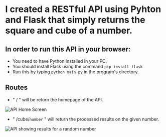 # I created a RESTful API using Pyhton and Flask that simply returns the square and cube of a number.
## In order to run this API in your browser:
 - You need to have Python installed in your PC.
 - You should install Flask using the command `pip install flask`
 - Run this by typing `python main.py` in the program's directory.

## Routes
 - " / " will be return the homepage of the API.
 
 ![API Home Screen](https://lh3.googleusercontent.com/YgcMNKznjbX-4YxM6-e9moABJj1ecX4qqz-XSZYMQ7lJJtrCL4I0pnODtMIFCXRYxadwDldbKIiWSOdRFpCBAI5zwM2hHlKooJJgUqGOuziwMjxAmffAb4vI3eiAo20H9BEhT3RAIYcNOeTtXgPHHHWcekp1YPWysHtBBfa0cWsRKcMWogEBHu56WTGYV9DkoMoH1Nd1JliL8qPQjvEhHlC88sc1JkSH4XqbMAOHu9ovtPStpENJBX7qThUgARhe-cyL5sKCEWcLKTQ7y3vQy83-0d1hVr44M7ICwPl8aHnmlDGuKN7BZvXhcjDkfgAuwwGeGUbXDBc-qkty5nvTeqQ9pYtVYcBUE9yitRR4C-8w0-qJnW1VNVWwDQU6wfww9l9CQ22_brZemTrNXiJY6e0qY86vZbOc3k_ic49L35iPq4zwwjuoZazScBpyRZWx46Byd6u-f8xmvvRkJQRIKOvGPi1HilBhekIU5xBWrMz4uEn21wB2sSsjrQFM8zetZ5MLeyY8oBpMq9EAJI-94m7YLRTQMRO6CpFWP69gHJKkyFZ-2fWw16cBAfY_S3FoFT3V4RwPB3J6KszDvWRpFoExgKdaurujJASgr9AVpTJ2i2eQzJuHMf5BbQMKapz0mDgLzBSWl7UjRKxUI-IoBsfgzIWGWxtOWFm52bQyouD2cbU0tDFroscz7VuqHe0QwcmzBYpgVk7MQsfKTK_ZYRc=w605-h455-no?authuser=0) 
 
 -  " /cube/```number``` " will return the processed results on the given number.

![API showing results for a random number](https://lh3.googleusercontent.com/vKxyk13XfmR4ivfXzbDME1mvpQ6BnfXYwbJS76hsAViuQ7FRK2r-EiVQvOqBN1dOa2UJwdTBgQ0VfmUrL10GRjtoOln5WiJDMfG55Viw81L2GzuHzwA4D_g3R9IckPYxIReX-8Z2NRE-kDTVM468ZLnndsQjm1mGLzcN4fHTbI451KNySS4p_bLsHfc2UQtFHj1g0qkyBA7kKRj61zSLir7r2kAcBGuV-86Dt-Gs0DMmERziyZpPg-qL0Hp3Ee_HqxuRRpXD8GfF81K9lDYRxpLph76s-myqQrbmQfMQBpfJCV9E-JbR_t2TJCn2HGVUOGiU25pvtRf6FEDLpLclSxbkD1ST6VhUjVppB0JxuSlKdLiElGzCfcJD1cHtf8kFzqkR4Ckm51N2i53GVnMte0DSoGtd5uzkMx0qYUy4HbvOCUASM-8z2k8c-9lxju_k5Wb72k8-nagzkQd0faw7xs2vm_pJauyZXVHl7e_jI7lnVH9Q0yOpqJOsFUVLO8_IRlmr_MQ8CodHZhjvxJAvTbircjkCfsTU7E1GX-Mft7e-XR6mbgiQBs7gdjqbpTx9Qc5W5DauJq2fUX0iypWPhyf3p1Dz0nkQlPpU53U7ZAcl9HXTk8Cs5jqYCwa2-DKmsOPDJz0Q2BtIiElCLL1esnIplo7yRM7TcQsF4lkwCVFVKLK2lI3HVBx4H9kQl2YYgOklbZF90YwcrRNMmRYq46s=w605-h455-no?authuser=0)

